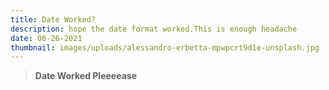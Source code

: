 ```yaml
---
title: Date Worked?
description: hope the date format worked.This is enough headache
date: 06-26-2021
thumbnail: images/uploads/alessandro-erbetta-mpwpcrt9d1e-unsplash.jpg
---
```

> **Date Worked Pleeeease**